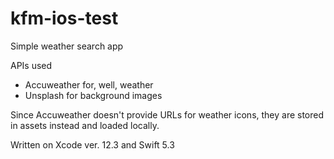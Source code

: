 # kfm-ios-test
Simple weather search app

APIs used
- Accuweather for, well, weather
- Unsplash for background images

Since Accuweather doesn't provide URLs for weather icons, they are stored in assets instead and loaded locally.

Written on Xcode ver. 12.3 and Swift 5.3
